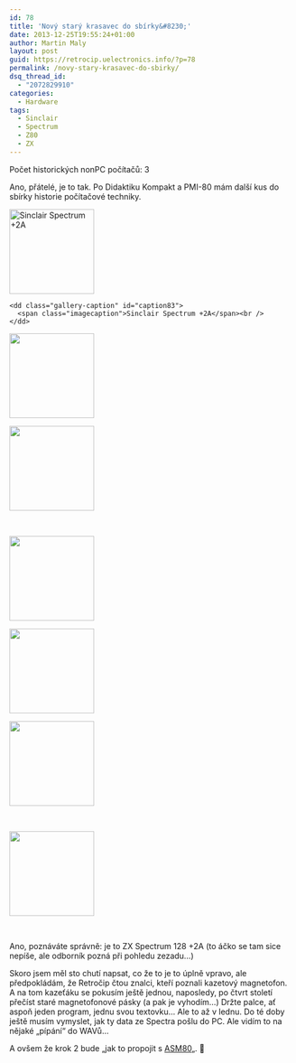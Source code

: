 ```yaml
---
id: 78
title: 'Nový starý krasavec do sbírky&#8230;'
date: 2013-12-25T19:55:24+01:00
author: Martin Maly
layout: post
guid: https://retrocip.uelectronics.info/?p=78
permalink: /novy-stary-krasavec-do-sbirky/
dsq_thread_id:
  - "2072829910"
categories:
  - Hardware
tags:
  - Sinclair
  - Spectrum
  - Z80
  - ZX
---
```

Počet historických nonPC počítačů: 3

<!--more-->

Ano, přátelé, je to tak. Po Didaktiku Kompakt a PMI-80 mám další kus do sbírky historie počítačové techniky.

<div id='gallery-2' class='gallery galleryid-78 gallery-columns-3 gallery-size-thumbnail gallery1'>
  <dl class="gallery-item">
    <dt class="gallery-icon">
      <a href="https://retrocip.cz/wp-content/uploads/sites/6/2013/12/image005.jpg" title="Sinclair Spectrum +2A" class="highslide" onclick="return hs.expand(this,{captionId:'caption83'})"><img src="https://retrocip.cz/wp-content/uploads/sites/6/2013/12/image005-150x150.jpg" width="150" height="150" alt="Sinclair Spectrum +2A" /></a>
    </dt>
    
    <dd class="gallery-caption" id="caption83">
      <span class="imagecaption">Sinclair Spectrum +2A</span><br />
    </dd>
  </dl>
  
  <dl class="gallery-item">
    <dt class="gallery-icon">
      <a href="https://retrocip.cz/wp-content/uploads/sites/6/2013/12/image004.jpg" title="" class="highslide" onclick="return hs.expand(this,{captionId:'caption84'})"><img src="https://retrocip.cz/wp-content/uploads/sites/6/2013/12/image004-150x150.jpg" width="150" height="150" alt="" /></a>
    </dt>
  </dl>
  
  <dl class="gallery-item">
    <dt class="gallery-icon">
      <a href="https://retrocip.cz/wp-content/uploads/sites/6/2013/12/image007.jpg" title="" class="highslide" onclick="return hs.expand(this,{captionId:'caption81'})"><img src="https://retrocip.cz/wp-content/uploads/sites/6/2013/12/image007-150x150.jpg" width="150" height="150" alt="" /></a>
    </dt>
  </dl>
  
  <br style="clear: both" />
  
  <dl class="gallery-item">
    <dt class="gallery-icon">
      <a href="https://retrocip.cz/wp-content/uploads/sites/6/2013/12/image006.jpg" title="" class="highslide" onclick="return hs.expand(this,{captionId:'caption82'})"><img src="https://retrocip.cz/wp-content/uploads/sites/6/2013/12/image006-150x150.jpg" width="150" height="150" alt="" /></a>
    </dt>
  </dl>
  
  <dl class="gallery-item">
    <dt class="gallery-icon">
      <a href="https://retrocip.cz/wp-content/uploads/sites/6/2013/12/image008.jpg" title="" class="highslide" onclick="return hs.expand(this,{captionId:'caption80'})"><img src="https://retrocip.cz/wp-content/uploads/sites/6/2013/12/image008-150x150.jpg" width="150" height="150" alt="" /></a>
    </dt>
  </dl>
  
  <dl class="gallery-item">
    <dt class="gallery-icon">
      <a href="https://retrocip.cz/wp-content/uploads/sites/6/2013/12/image001.jpg" title="" class="highslide" onclick="return hs.expand(this,{captionId:'caption87'})"><img src="https://retrocip.cz/wp-content/uploads/sites/6/2013/12/image001-150x150.jpg" width="150" height="150" alt="" /></a>
    </dt>
  </dl>
  
  <br style="clear: both" />
  
  <dl class="gallery-item">
    <dt class="gallery-icon">
      <a href="https://retrocip.cz/wp-content/uploads/sites/6/2013/12/image009.jpg" title="" class="highslide" onclick="return hs.expand(this,{captionId:'caption79'})"><img src="https://retrocip.cz/wp-content/uploads/sites/6/2013/12/image009-150x150.jpg" width="150" height="150" alt="" /></a>
    </dt>
  </dl>
  
  <br style='clear: both' />
</div>

Ano, poznáváte správně: je to ZX Spectrum 128 +2A (to áčko se tam sice nepíše, ale odborník pozná při pohledu zezadu&#8230;)

Skoro jsem měl sto chutí napsat, co že to je to úplně vpravo, ale předpokládám, že Retročip čtou znalci, kteří poznali kazetový magnetofon. A na tom kazeťáku se pokusím ještě jednou, naposledy, po čtvrt století přečíst staré magnetofonové pásky (a pak je vyhodím&#8230;) Držte palce, ať aspoň jeden program, jednu svou textovku&#8230; Ale to až v lednu. Do té doby ještě musím vymyslet, jak ty data ze Spectra pošlu do PC. Ale vidím to na nějaké &#8222;pípání&#8220; do WAVů&#8230;

A ovšem že krok 2 bude &#8222;jak to propojit s [ASM80](https://www.asm80.com)&#8222;. 🙂